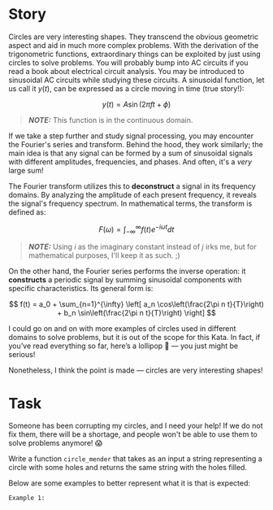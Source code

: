 # Story

Circles are very interesting shapes. They transcend the obvious geometric
aspect and aid in much more complex problems. With the derivation of the
trigonometric functions, extraordinary things can be exploited by just using
circles to solve problems. You will probably bump into AC circuits if you read
a book about electrical circuit analysis. You may be introduced to sinusoidal
AC circuits while studying these circuits. A sinusoidal function, let us call
it $y(t)$, can be expressed as a circle moving in time (true story!):

$$ y(t) = A \sin(2 \pi f t + \phi) $$

> **_NOTE:_** This function is in the continuous domain.

If we take a step further and study signal processing, you may encounter the
Fourier's series and transform. Behind the hood, they work similarly; the main
idea is that any signal can be formed by a sum of sinusoidal signals with
different amplitudes, frequencies, and phases. And often, it's a *very* large
sum!

The Fourier transform utilizes this to **deconstruct** a signal in its
frequency domains. By analyzing the amplitude of each present frequency, it
reveals the signal's frequency spectrum. In mathematical terms, the transform
is defined as:

$$ F(\omega) = \int_{-\infty}^{\infty} f(t) e^{-i \omega t} dt$$

> **_NOTE:_** Using $i$ as the imaginary constant instead of $j$ irks me, but
for mathematical purposes, I'll keep it as such. ;)


On the other hand, the Fourier series performs the inverse operation: it
**constructs** a periodic signal by summing sinusoidal components with
specific characteristics. Its general form is:

$$ 
  f(t) = a_0 + \sum_{n=1}^{\infty} 
  \left[ a_n \cos\left(\frac{2\pi n t}{T}\right) +
  b_n \sin\left(\frac{2\pi n t}{T}\right) \right] 
$$



I could go on and on with more examples of circles used in different domains to
solve problems, but it is out of the scope for this Kata. In fact, if you’ve
read everything so far, here’s a lollipop :lollipop: — you just might be
serious!

Nonetheless, I think the point is made — circles are very interesting shapes! 

# Task
Someone has been corrupting my circles, and I need your help! If we do not fix
them, there will be a shortage, and people won't be able to use them to
solve problems anymore! :scream: 

Write a function `circle_mender` that takes as an input a string representing 
a circle with some holes and returns the same string with the holes filled.

Below are some examples to better represent what it is that is expected:

```
Example 1:


```
